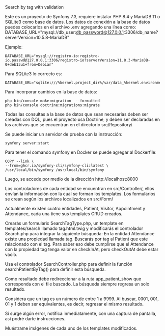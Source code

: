 Search by tag with validation

Este es un proyecto de Synfony 7.3, requiere instalar PHP 8.4 y MariaDB 11 o SQLite3 como base de datos. Los datos de conexión a la base de datos puedes colocarlos en el archivo .env agregando una línea como:
	DATABASE_URL="mysql://db_user:db_password@127.0.0.1:3306/db_name?serverVersion=10.5.8-MariaDB"

Ejemplo:

	DATABASE_URL="mysql://registro-io:registro-io.passwd@127.0.0.1:3306/registro-io?serverVersion=11.8.3-MariaDB-0+deb13u1+from+Debian"

Para SQLite3 lo correcto es:

	DATABASE_URL="sqlite:///%kernel.project_dir%/var/data_%kernel.environment%.db"

Para incorporar cambios en la base de datos:

	php bin/console make:migration  --formatted
	php bin/console doctrine:migrations:migrate

Todas las consultas a la base de datos que sean necesarias deben ser creadas con DQL, pues el proyecto usa Doctrine, y deben ser declaradas en los archivos que se encuentran en el directorio src/Repository/

Se puede iniciar un servidor de prueba con la instrucción:

	symfony server:start

Para tener el comando symfony en Docker se puede agregar al Dockerfile:

	COPY --link \
    --from=ghcr.io/symfony-cli/symfony-cli:latest \
    /usr/local/bin/symfony /usr/local/bin/symfony

Luego, se accede por medio de la dirección http://localhost:8000

Los controladores de cada entidad se encuentran en src/Controller/, ellos envían la información con la cual se forman los templates. Los formularios se crean según los archivos localizados en src/Form/ 

Actualmente existen cuatro entidades, Patient, Visitor, Appointment y Attendance, cada una tiene sus templates CRUD creados.

Crearás un formulario SearchTagType.php, un template en templates/search llamado tag.html.twig y modificarás el controlador Search.php para integrar la siguiente búsqueda: En la entidad Attendance existe una propiedad llamada tag. Buscarás por tag al Patient que este relacionado con el tag. Para saber eso debe cumplirse que el Attendance con la propiedad tag tenga valor en checkInAt, pero checkOutAt debe estar vacío.

Usa el controlador SearchController.php para definir la función searchPatientByTag() para definir esta búsqueda.

Como resultado debe redireccionar a la ruta app_patient_show que corresponda con el file buscado. La búsqueda siempre regresa un solo resultado.

Considera que un tag es un número de entre 1 a 9999. Al buscar, 0001, 001, 01 y 1 deben ser equivalentes, es decir, regresar el mismo resultado.

Si surge algún error, notifica inmediatamente, con una captura de pantalla, así podré darte instrucciones.

Muéstrame imágenes de cada uno de los templates modificados.
